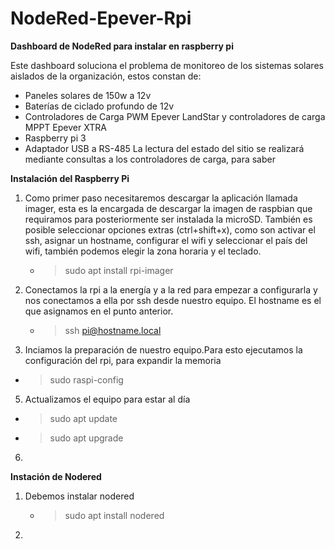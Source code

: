 # NodeRed-Epever-Rpi
**Dashboard de NodeRed para instalar en raspberry pi**

Este dashboard soluciona el problema de monitoreo de los sistemas solares aislados de la organización, estos constan de: 
  - Paneles solares de 150w a 12v
  - Baterías de ciclado profundo de 12v
  - Controladores de Carga PWM Epever LandStar y controladores de carga MPPT Epever XTRA
  - Raspberry pi 3
  - Adaptador USB a RS-485
La lectura del estado del sitio se realizará mediante consultas a los controladores de carga, para saber

**Instalación del Raspberry Pi**
1. Como primer paso necesitaremos descargar la aplicación llamada imager, esta es la encargada de descargar la imagen de raspbian que requiramos para posteriormente ser instalada la microSD.
   También es posible seleccionar opciones extras (ctrl+shift+x), como son activar el ssh, asignar un hostname, configurar el wifi y seleccionar el país del wifi, también podemos elegir la zona horaria y el teclado.
   - > sudo apt install rpi-imager
2. Conectamos la rpi a la energía y a la red para empezar a configurarla y nos conectamos a ella por ssh desde nuestro equipo. El hostname es el que asignamos en el punto anterior.
   - > ssh pi@hostname.local
4. Inciamos la preparación de nuestro equipo.Para esto ejecutamos la configuración del rpi, para expandir la memoria
  - > sudo raspi-config
5. Actualizamos el equipo para estar al día
  - > sudo apt update
  - > sudo apt upgrade
6. 

**Instación de Nodered**
1. Debemos instalar nodered
   - > sudo apt install nodered
2. 

